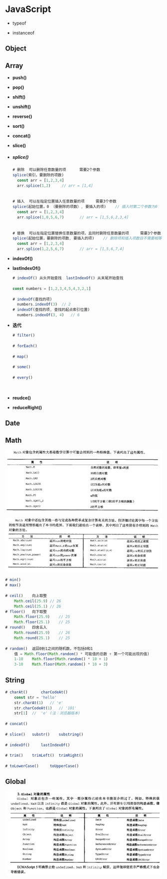# JavaScript



- typeof

- instanceof





## Object





## Array

- **push()**	
- **pop()**

- **shift()**
- **unshift()**



- **reverse()**
- **sort()**



- **concat()**
- **slice()**	



- ##### splice()

  ```js
  # 删除	可以删除任意数量的项		需要2个参数
  splice(索引，要删除的项数)
  	const arr = [1,2,3,4]
  	arr.splice(1,2)		// arr = [1,4]
  
  
  # 插入	可以在指定位置插入任意数量的项		需要3个参数	
  splice(起始位置，0 （要删除的项数）, 要插入的项)	// 插入时第二个参数为0
  	const arr = [1,2,3,4]
  	arr.splice(1,0,5,6,7)		// arr = [1,5,6,2,3,4]
  
  
  # 替换	可以在指定位置替换任意数量的项，且同时删除任意数量的项		需要3个参数
  splice(起始位置，要删除的项数, 要插入的项)	// 删除项和插入项数目不需要相等
  	const arr = [1,2,3,4]
  	arr.splice(1,2,5,6,7)		// arr = [1,5,6,7,4]
  
  ```



- **indexOf()**

- **lastIndexOf()**

  ```js
  # indexOf() 从头开始查找  lastIndexOf() 从末尾开始查找
  
  const numbers = [1,2,3,4,5,4,3,2,1]
      
  # indexOf(查找的项)
  	numbers.indexOf(3)	// 2
  # indexOf(查找的项, 查找的起点索引位置)
  	numbers.indexOf(3, 4)	// 6
  ```


- **迭代**

  ```js
  # filter()
  
  # forEach()
  
  # map()
  
  # some()
  
  # every()
  
  
  
  
  ```




- **reudce()**
- **reduceRight()**





## Date



## Math

![1618920775880](assets/1618920775880.png)

![1618921563296](assets/1618921563296.png)

```js
# min()
# max()

# ceil()	向上取整
	Math.ceil(25.9)	// 26
	Math.ceil(25.1)	// 26
# floor()	向下取整
	Math.floor(25.9)	// 25
	Math.floor(25.1)	// 25
# round()	四舍五入
    Math.round(25.9)	// 26
    Math.round(25.1)	// 25

# random()	返回0到1之间的随机数，不包括0和1
	值 = Math.floor(Math.random() * 可能值的总数 + 第一个可能出现的值)
    1-10	Math.floor(Math.random() * 10 + 1)
	3-10	Math.floor(Math.random() * 10 + 3)
```





## String

```js
# charAt()		charCodeAt()
	const str = 'hello'
    str.charAt(1)	// 'e'
	str.charCodeAt(1)	// '101'
	str[1]	//  'e' (注：浏览器版本)

# concat()

# slice()	substr()	substring()

# indexOf()		lastIndexOf()

# trim()	trimLeft()	trimRight()

# toLowerCase()		toUpperCase()
```



## Global

![1618920597667](assets/1618920597667.png)























